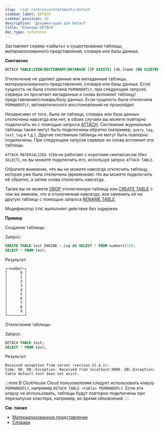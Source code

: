 ```yaml
---
slug: '/sql-reference/statements/detach'
sidebar_label: DETACH
sidebar_position: 43
description: 'Документация для Detach'
title: 'Команда DETACH'
doc_type: reference
---
```

Заставляет сервер «забыть» о существовании таблицы, материализованного представления, словаря или базы данных.

**Синтаксис**

```sql
DETACH TABLE|VIEW|DICTIONARY|DATABASE [IF EXISTS] [db.]name [ON CLUSTER cluster] [PERMANENTLY] [SYNC]
```

Отключение не удаляет данные или метаданные таблицы, материализованного представления, словаря или базы данных. Если сущность не была отключена `PERMANENTLY`, при следующем запуске сервера он прочитает метаданные и снова вспомнит таблицу/представление/словарь/базу данных. Если сущность была отключена `PERMANENTLY`, автоматического восстановления не произойдет.

Независимо от того, была ли таблица, словарь или база данных отключены навсегда или нет, в обоих случаях вы можете повторно подключить их с помощью запроса [ATTACH](../../sql-reference/statements/attach.md). Системные журнальные таблицы также могут быть подключены обратно (например, `query_log`, `text_log` и т.д.). Другие системные таблицы не могут быть повторно подключены. При следующем запуске сервера он снова вспомнит эти таблицы.

`ATTACH MATERIALIZED VIEW` не работает с коротким синтаксисом (без `SELECT`), но вы можете подключить его, используя запрос `ATTACH TABLE`.

Обратите внимание, что вы не можете навсегда отключить таблицу, которая уже была отключена (временная). Но вы можете подключить её обратно, а затем снова отключить навсегда.

Также вы не можете [DROP](../../sql-reference/statements/drop.md#drop-table) отключенную таблицу или [CREATE TABLE](../../sql-reference/statements/create/table.md) с тем же именем, что и отключенная навсегда, или заменить её на другую таблицу с помощью запроса [RENAME TABLE](../../sql-reference/statements/rename.md).

Модификатор `SYNC` выполняет действие без задержки.

**Пример**

Создание таблицы:

Запрос:

```sql
CREATE TABLE test ENGINE = Log AS SELECT * FROM numbers(10);
SELECT * FROM test;
```

Результат:

```text
┌─number─┐
│      0 │
│      1 │
│      2 │
│      3 │
│      4 │
│      5 │
│      6 │
│      7 │
│      8 │
│      9 │
└────────┘
```

Отключение таблицы:

Запрос:

```sql
DETACH TABLE test;
SELECT * FROM test;
```

Результат:

```text
Received exception from server (version 21.4.1):
Code: 60. DB::Exception: Received from localhost:9000. DB::Exception: Table default.test does not exist.
```

:::note
В ClickHouse Cloud пользователям следует использовать клаузу `PERMANENTLY`, например `DETACH TABLE <table> PERMANENTLY`. Если эта клаузу не использовать, таблицы будут повторно подключены при перезапуске кластера, например, во время обновлений.
:::

**См. также**

- [Материализованное представление](/sql-reference/statements/create/view#materialized-view)
- [Словари](../../sql-reference/dictionaries/index.md)
